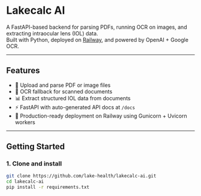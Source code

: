 # Lakecalc AI

A FastAPI-based backend for parsing PDFs, running OCR on images, and extracting intraocular lens (IOL) data.  
Built with Python, deployed on [Railway](https://railway.app), and powered by OpenAI + Google OCR.

---

## Features
- 📄 Upload and parse PDF or image files
- 🔎 OCR fallback for scanned documents
- 📊 Extract structured IOL data from documents
- ⚡ FastAPI with auto-generated API docs at `/docs`
- 🚀 Production-ready deployment on Railway using Gunicorn + Uvicorn workers

---

## Getting Started

### 1. Clone and install
```bash
git clone https://github.com/lake-health/lakecalc-ai.git
cd lakecalc-ai
pip install -r requirements.txt
